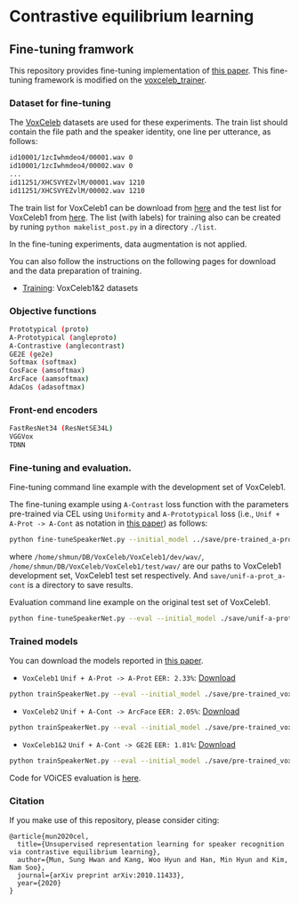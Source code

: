 # Contrastive equilibrium learning

## Fine-tuning framwork
This repository provides fine-tuning implementation of [this paper](https://arxiv.org/abs/2010.11433).
This fine-tuning framework is modified on the [voxceleb_trainer](https://github.com/joonson/voxceleb_unsupervised).


### Dataset for fine-tuning
The [VoxCeleb](http://www.robots.ox.ac.uk/~vgg/data/voxceleb/) datasets are used for these experiments.
The train list should contain the file path and the speaker identity, one line per utterance, as follows:
```bash
id10001/1zcIwhmdeo4/00001.wav 0
id10001/1zcIwhmdeo4/00002.wav 0
...
id11251/XHCSVYEZvlM/00001.wav 1210
id11251/XHCSVYEZvlM/00002.wav 1210
```
The train list for VoxCeleb1 can be download from [here](https://drive.google.com/file/d/174j4gCrdLBdo5sibBdNQi7WanA05WekM/view?usp=sharing) and the test list for VoxCeleb1 from [here](https://drive.google.com/file/d/1Lfb0bJAbE2zSCXfhLhJUQxDgro_mHRiq/view?usp=sharing).
The list (with labels) for training also can be created by runing `python makelist_post.py` in a directory `./list`.

In the fine-tuning experiments, data augmentation is not applied.

You can also follow the instructions on the following pages for download and the data preparation of training.
+ [Training](https://github.com/clovaai/voxceleb_trainer): VoxCeleb1&2 datasets


### Objective functions
```bash
Prototypical (proto)
A-Prototypical (angleproto)
A-Contrastive (anglecontrast)
GE2E (ge2e)
Softmax (softmax)
CosFace (amsoftmax)
ArcFace (aamsoftmax)
AdaCos (adasoftmax)
```

### Front-end encoders
```bash
FastResNet34 (ResNetSE34L)
VGGVox
TDNN
```

### Fine-tuning and evaluation.
Fine-tuning command line example with the development set of VoxCeleb1.

The fine-tuning example using `A-Contrast` loss function with the parameters pre-trained via CEL using `Uniformity` and `A-Prototypical` loss (i.e., `Unif + A-Prot -> A-Cont` as notation in [this paper](https://arxiv.org/abs/2010.11433)) as follows:
```bash
python fine-tuneSpeakerNet.py --initial_model ../save/pre-trained_a-prot.model --max_frames 300 --batch_size 250 --nSpeakers 1211 --trainfunc anglecontrast --save_path ./save/unif-a-prot_a-cont --train_list ./list/train_vox1.txt --test_list ./list/test_vox1.txt --train_path /home/shmun/DB/VoxCeleb/VoxCeleb1/dev/wav/ --test_path /home/shmun/DB/VoxCeleb/VoxCeleb1/test/wav/
```
where `/home/shmun/DB/VoxCeleb/VoxCeleb1/dev/wav/`, `/home/shmun/DB/VoxCeleb/VoxCeleb1/test/wav/` are our paths to VoxCeleb1 development set, VoxCeleb1 test set respectively. And `save/unif-a-prot_a-cont` is a directory to save results.

Evaluation command line example on the original test set of VoxCeleb1.
```bash
python fine-tuneSpeakerNet.py --eval --initial_model ./save/unif-a-prot_a-cont/model/model000000001.model --test_list ./list/test_vox1.txt --test_path /home/shmun/DB/VoxCeleb/VoxCeleb1/test/wav/
```


### Trained models
You can download the models reported in [this paper](https://arxiv.org/abs/2010.11433).

+  `VoxCeleb1` `Unif + A-Prot -> A-Prot` `EER: 2.33%`: [Download](https://drive.google.com/file/d/1TwCQ24KNVkNypgKg-1LF65oKqaINom3i/view?usp=sharing)
```bash
python trainSpeakerNet.py --eval --initial_model ./save/pre-trained_vox1_unif-a-prot_a-prot.model --test_list ./list/test_vox1.txt --test_path /home/shmun/DB/VoxCeleb/VoxCeleb1/test/wav/
```

+ `VoxCeleb2` `Unif + A-Cont -> ArcFace` `EER: 2.05%`: [Download](https://drive.google.com/file/d/1Pq9UW9h3sGv-Hwj_FcCKrkD8bjVHmXnn/view?usp=sharing)
```bash
python trainSpeakerNet.py --eval --initial_model ./save/pre-trained_vox2_unif-a-cont_arcface.model --test_list ./list/test_vox1.txt --test_path /home/shmun/DB/VoxCeleb/VoxCeleb1/test/wav/
```

+ `VoxCeleb1&2` `Unif + A-Cont -> GE2E` `EER: 1.81%`: [Download](https://drive.google.com/file/d/11Cyfb7do7sx7bycqpv1UDIj8SbbnDk47/view?usp=sharing)
```bash
python trainSpeakerNet.py --eval --initial_model ./save/pre-trained_vox1-vox2_unif-a-cont_ge2e.model --test_list ./list/test_vox1.txt --test_path /home/shmun/DB/VoxCeleb/VoxCeleb1/test/wav/
```
Code for VOiCES evaluation is [here](https://github.com/msh9184/contrastive-equilibrium-learning/tree/master/fine-tuning/eval_VOiCES).


### Citation
If you make use of this repository, please consider citing:
```
@article{mun2020cel,
  title={Unsupervised representation learning for speaker recognition via contrastive equilibrium learning},
  author={Mun, Sung Hwan and Kang, Woo Hyun and Han, Min Hyun and Kim, Nam Soo},
  journal={arXiv preprint arXiv:2010.11433},
  year={2020}
}
```
